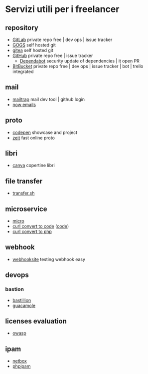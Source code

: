 # Servizi utili per i freelancer #

## repository ##

* [GitLab](http://gitlab.com/) private repo free | dev ops | issue tracker
* [GOGS](https://gogs.io/) self hosted git
* [gitea](https://gitea.io) self hosted git
* [GitHub](https://github.com) private repo free | issue tracker
  * [Dependabot](https://dependabot.com/) security update of dependencies | it open PR
* [BitBucket](http://bitbucket.org/) private repo free | dev ops | issue tracker | bot | trello integrated

## mail ##

* [mailtrap](https://mailtrap.io/) mail dev tool | github login
* [now emails](https://github.com/tylersnyder/now-emails/)

## proto ##
* [codepen](https://codepen.io/) showcase and project
* [zeit](https://zeit.co/) fast online proto

## libri ##
* [canva](https://www.canva.com/) copertine libri

## file transfer ##
* [transfer.sh](https://transfer.sh/)

## microservice ##
* [micro](https://micro.mu/)
* [curl convert to code](https://curl.trillworks.com/) ([code](https://github.com/NickCarneiro/curlconverter))
* [curl convert to php](https://incarnate.github.io/curl-to-php/)

## webhook ##
* [webhooksite](https://webhook.site) testing webhook easy

## devops ##
### bastion ###
* [bastillion](https://www.bastillion.io/)
* [guacamole](https://guacamole.apache.org/)

## licenses evaluation ##
* [owasp](https://dependencytrack.org/)

## ipam ##
* [netbox](https://github.com/netbox-community/netbox)
* [phpipam](https://phpipam.net/)
